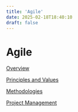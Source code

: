 ```yaml
---
title: 'Agile'
date: 2025-02-18T18:40:10
draft: false
---
```


# Agile

[Overview](./overview/)

[Principles and Values](./principles-and-values/)

[Methodologies](./methodologies/)

[Project Management](./project-management/)

